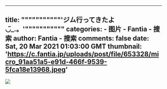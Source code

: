 
---
title: """""""""""'ジム行ってきたよ◡̈_.。'"""""""""""
categories: 
    - 图片
    - Fantia - 搜索
author: Fantia - 搜索
comments: false
date: Sat, 20 Mar 2021 01:03:00 GMT
thumbnail: 'https://c.fantia.jp/uploads/post/file/653328/micro_91aa51a5-e91d-466f-9539-5fca18e13968.jpeg'
---

<div>   
<img src="https://c.fantia.jp/uploads/post/file/653328/micro_91aa51a5-e91d-466f-9539-5fca18e13968.jpeg" referrerpolicy="no-referrer">  
</div>
            
